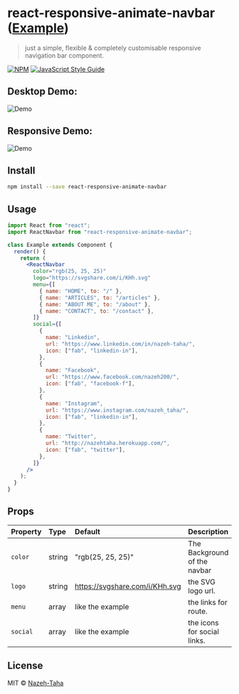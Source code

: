 # react-responsive-animate-navbar ([Example](https://covid-19-instant-tracker.herokuapp.com/))

> just a simple, flexible & completely customisable responsive navigation bar component.

[![NPM](https://img.shields.io/npm/v/react-responsive-animate-navbar.svg)](https://www.npmjs.com/package/react-responsive-animate-navbar) [![JavaScript Style Guide](https://img.shields.io/badge/code_style-standard-brightgreen.svg)](https://standardjs.com)

## Desktop Demo:
![Demo](https://s4.gifyu.com/images/ezgif.com-video-to-gif0e86328adf6d2216.gif)
## Responsive Demo:
![Demo](https://s4.gifyu.com/images/27001e3022cd0c4a7.gif)
## Install

```bash
npm install --save react-responsive-animate-navbar
```

## Usage

```jsx
import React from "react";
import ReactNavbar from "react-responsive-animate-navbar";

class Example extends Component {
  render() {
    return (
      <ReactNavbar
        color="rgb(25, 25, 25)"
        logo="https://svgshare.com/i/KHh.svg"
        menu={[
          { name: "HOME", to: "/" },
          { name: "ARTICLES", to: "/articles" },
          { name: "ABOUT ME", to: "/about" },
          { name: "CONTACT", to: "/contact" },
        ]}
        social={[
          {
            name: "Linkedin",
            url: "https://www.linkedin.com/in/nazeh-taha/",
            icon: ["fab", "linkedin-in"],
          },
          {
            name: "Facebook",
            url: "https://www.facebook.com/nazeh200/",
            icon: ["fab", "facebook-f"],
          },
          {
            name: "Instagram",
            url: "https://www.instagram.com/nazeh_taha/",
            icon: ["fab", "linkedin-in"],
          },
          {
            name: "Twitter",
            url: "http://nazehtaha.herokuapp.com/",
            icon: ["fab", "twitter"],
          },
        ]}
      />
    );
  }
}
```

## Props

| Property | Type   | Default                        | Description                  |
| :------- | :----- | :----------------------------- | :--------------------------- |
| `color`  | string | "rgb(25, 25, 25)"              | The Background of the navbar |
| `logo`   | string | https://svgshare.com/i/KHh.svg | the SVG logo url.            |
| `menu`   | array  | like the example               | the links for route.         |
| `social` | array  | like the example               | the icons for social links.  |

## License

MIT © [Nazeh-Taha](https://github.com/Nazeh-Taha)
